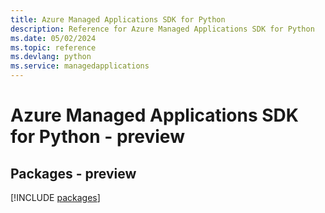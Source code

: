 ```yaml
---
title: Azure Managed Applications SDK for Python
description: Reference for Azure Managed Applications SDK for Python
ms.date: 05/02/2024
ms.topic: reference
ms.devlang: python
ms.service: managedapplications
---
```

# Azure Managed Applications SDK for Python - preview
## Packages - preview
[!INCLUDE [packages](managed-applications-index.md)]